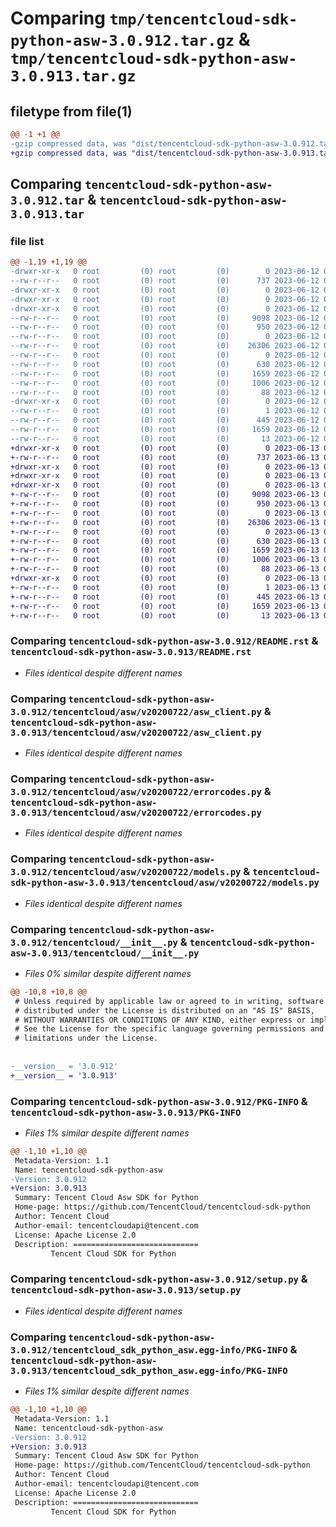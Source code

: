 # Comparing `tmp/tencentcloud-sdk-python-asw-3.0.912.tar.gz` & `tmp/tencentcloud-sdk-python-asw-3.0.913.tar.gz`

## filetype from file(1)

```diff
@@ -1 +1 @@
-gzip compressed data, was "dist/tencentcloud-sdk-python-asw-3.0.912.tar", last modified: Mon Jun 12 02:56:28 2023, max compression
+gzip compressed data, was "dist/tencentcloud-sdk-python-asw-3.0.913.tar", last modified: Tue Jun 13 02:03:54 2023, max compression
```

## Comparing `tencentcloud-sdk-python-asw-3.0.912.tar` & `tencentcloud-sdk-python-asw-3.0.913.tar`

### file list

```diff
@@ -1,19 +1,19 @@
-drwxr-xr-x   0 root         (0) root         (0)        0 2023-06-12 02:56:28.000000 tencentcloud-sdk-python-asw-3.0.912/
--rw-r--r--   0 root         (0) root         (0)      737 2023-06-12 02:56:28.000000 tencentcloud-sdk-python-asw-3.0.912/README.rst
-drwxr-xr-x   0 root         (0) root         (0)        0 2023-06-12 02:56:28.000000 tencentcloud-sdk-python-asw-3.0.912/tencentcloud/
-drwxr-xr-x   0 root         (0) root         (0)        0 2023-06-12 02:56:28.000000 tencentcloud-sdk-python-asw-3.0.912/tencentcloud/asw/
-drwxr-xr-x   0 root         (0) root         (0)        0 2023-06-12 02:56:28.000000 tencentcloud-sdk-python-asw-3.0.912/tencentcloud/asw/v20200722/
--rw-r--r--   0 root         (0) root         (0)     9098 2023-06-12 02:56:28.000000 tencentcloud-sdk-python-asw-3.0.912/tencentcloud/asw/v20200722/asw_client.py
--rw-r--r--   0 root         (0) root         (0)      950 2023-06-12 02:56:28.000000 tencentcloud-sdk-python-asw-3.0.912/tencentcloud/asw/v20200722/errorcodes.py
--rw-r--r--   0 root         (0) root         (0)        0 2023-06-12 02:56:28.000000 tencentcloud-sdk-python-asw-3.0.912/tencentcloud/asw/v20200722/__init__.py
--rw-r--r--   0 root         (0) root         (0)    26306 2023-06-12 02:56:28.000000 tencentcloud-sdk-python-asw-3.0.912/tencentcloud/asw/v20200722/models.py
--rw-r--r--   0 root         (0) root         (0)        0 2023-06-12 02:56:28.000000 tencentcloud-sdk-python-asw-3.0.912/tencentcloud/asw/__init__.py
--rw-r--r--   0 root         (0) root         (0)      630 2023-06-12 02:56:28.000000 tencentcloud-sdk-python-asw-3.0.912/tencentcloud/__init__.py
--rw-r--r--   0 root         (0) root         (0)     1659 2023-06-12 02:56:28.000000 tencentcloud-sdk-python-asw-3.0.912/PKG-INFO
--rw-r--r--   0 root         (0) root         (0)     1006 2023-06-12 02:56:28.000000 tencentcloud-sdk-python-asw-3.0.912/setup.py
--rw-r--r--   0 root         (0) root         (0)       88 2023-06-12 02:56:28.000000 tencentcloud-sdk-python-asw-3.0.912/setup.cfg
-drwxr-xr-x   0 root         (0) root         (0)        0 2023-06-12 02:56:28.000000 tencentcloud-sdk-python-asw-3.0.912/tencentcloud_sdk_python_asw.egg-info/
--rw-r--r--   0 root         (0) root         (0)        1 2023-06-12 02:56:28.000000 tencentcloud-sdk-python-asw-3.0.912/tencentcloud_sdk_python_asw.egg-info/dependency_links.txt
--rw-r--r--   0 root         (0) root         (0)      445 2023-06-12 02:56:28.000000 tencentcloud-sdk-python-asw-3.0.912/tencentcloud_sdk_python_asw.egg-info/SOURCES.txt
--rw-r--r--   0 root         (0) root         (0)     1659 2023-06-12 02:56:28.000000 tencentcloud-sdk-python-asw-3.0.912/tencentcloud_sdk_python_asw.egg-info/PKG-INFO
--rw-r--r--   0 root         (0) root         (0)       13 2023-06-12 02:56:28.000000 tencentcloud-sdk-python-asw-3.0.912/tencentcloud_sdk_python_asw.egg-info/top_level.txt
+drwxr-xr-x   0 root         (0) root         (0)        0 2023-06-13 02:03:54.000000 tencentcloud-sdk-python-asw-3.0.913/
+-rw-r--r--   0 root         (0) root         (0)      737 2023-06-13 02:03:54.000000 tencentcloud-sdk-python-asw-3.0.913/README.rst
+drwxr-xr-x   0 root         (0) root         (0)        0 2023-06-13 02:03:54.000000 tencentcloud-sdk-python-asw-3.0.913/tencentcloud/
+drwxr-xr-x   0 root         (0) root         (0)        0 2023-06-13 02:03:54.000000 tencentcloud-sdk-python-asw-3.0.913/tencentcloud/asw/
+drwxr-xr-x   0 root         (0) root         (0)        0 2023-06-13 02:03:54.000000 tencentcloud-sdk-python-asw-3.0.913/tencentcloud/asw/v20200722/
+-rw-r--r--   0 root         (0) root         (0)     9098 2023-06-13 02:03:54.000000 tencentcloud-sdk-python-asw-3.0.913/tencentcloud/asw/v20200722/asw_client.py
+-rw-r--r--   0 root         (0) root         (0)      950 2023-06-13 02:03:54.000000 tencentcloud-sdk-python-asw-3.0.913/tencentcloud/asw/v20200722/errorcodes.py
+-rw-r--r--   0 root         (0) root         (0)        0 2023-06-13 02:03:54.000000 tencentcloud-sdk-python-asw-3.0.913/tencentcloud/asw/v20200722/__init__.py
+-rw-r--r--   0 root         (0) root         (0)    26306 2023-06-13 02:03:54.000000 tencentcloud-sdk-python-asw-3.0.913/tencentcloud/asw/v20200722/models.py
+-rw-r--r--   0 root         (0) root         (0)        0 2023-06-13 02:03:54.000000 tencentcloud-sdk-python-asw-3.0.913/tencentcloud/asw/__init__.py
+-rw-r--r--   0 root         (0) root         (0)      630 2023-06-13 02:03:54.000000 tencentcloud-sdk-python-asw-3.0.913/tencentcloud/__init__.py
+-rw-r--r--   0 root         (0) root         (0)     1659 2023-06-13 02:03:54.000000 tencentcloud-sdk-python-asw-3.0.913/PKG-INFO
+-rw-r--r--   0 root         (0) root         (0)     1006 2023-06-13 02:03:54.000000 tencentcloud-sdk-python-asw-3.0.913/setup.py
+-rw-r--r--   0 root         (0) root         (0)       88 2023-06-13 02:03:54.000000 tencentcloud-sdk-python-asw-3.0.913/setup.cfg
+drwxr-xr-x   0 root         (0) root         (0)        0 2023-06-13 02:03:54.000000 tencentcloud-sdk-python-asw-3.0.913/tencentcloud_sdk_python_asw.egg-info/
+-rw-r--r--   0 root         (0) root         (0)        1 2023-06-13 02:03:54.000000 tencentcloud-sdk-python-asw-3.0.913/tencentcloud_sdk_python_asw.egg-info/dependency_links.txt
+-rw-r--r--   0 root         (0) root         (0)      445 2023-06-13 02:03:54.000000 tencentcloud-sdk-python-asw-3.0.913/tencentcloud_sdk_python_asw.egg-info/SOURCES.txt
+-rw-r--r--   0 root         (0) root         (0)     1659 2023-06-13 02:03:54.000000 tencentcloud-sdk-python-asw-3.0.913/tencentcloud_sdk_python_asw.egg-info/PKG-INFO
+-rw-r--r--   0 root         (0) root         (0)       13 2023-06-13 02:03:54.000000 tencentcloud-sdk-python-asw-3.0.913/tencentcloud_sdk_python_asw.egg-info/top_level.txt
```

### Comparing `tencentcloud-sdk-python-asw-3.0.912/README.rst` & `tencentcloud-sdk-python-asw-3.0.913/README.rst`

 * *Files identical despite different names*

### Comparing `tencentcloud-sdk-python-asw-3.0.912/tencentcloud/asw/v20200722/asw_client.py` & `tencentcloud-sdk-python-asw-3.0.913/tencentcloud/asw/v20200722/asw_client.py`

 * *Files identical despite different names*

### Comparing `tencentcloud-sdk-python-asw-3.0.912/tencentcloud/asw/v20200722/errorcodes.py` & `tencentcloud-sdk-python-asw-3.0.913/tencentcloud/asw/v20200722/errorcodes.py`

 * *Files identical despite different names*

### Comparing `tencentcloud-sdk-python-asw-3.0.912/tencentcloud/asw/v20200722/models.py` & `tencentcloud-sdk-python-asw-3.0.913/tencentcloud/asw/v20200722/models.py`

 * *Files identical despite different names*

### Comparing `tencentcloud-sdk-python-asw-3.0.912/tencentcloud/__init__.py` & `tencentcloud-sdk-python-asw-3.0.913/tencentcloud/__init__.py`

 * *Files 0% similar despite different names*

```diff
@@ -10,8 +10,8 @@
 # Unless required by applicable law or agreed to in writing, software
 # distributed under the License is distributed on an "AS IS" BASIS,
 # WITHOUT WARRANTIES OR CONDITIONS OF ANY KIND, either express or implied.
 # See the License for the specific language governing permissions and
 # limitations under the License.
 
 
-__version__ = '3.0.912'
+__version__ = '3.0.913'
```

### Comparing `tencentcloud-sdk-python-asw-3.0.912/PKG-INFO` & `tencentcloud-sdk-python-asw-3.0.913/PKG-INFO`

 * *Files 1% similar despite different names*

```diff
@@ -1,10 +1,10 @@
 Metadata-Version: 1.1
 Name: tencentcloud-sdk-python-asw
-Version: 3.0.912
+Version: 3.0.913
 Summary: Tencent Cloud Asw SDK for Python
 Home-page: https://github.com/TencentCloud/tencentcloud-sdk-python
 Author: Tencent Cloud
 Author-email: tencentcloudapi@tencent.com
 License: Apache License 2.0
 Description: ============================
         Tencent Cloud SDK for Python
```

### Comparing `tencentcloud-sdk-python-asw-3.0.912/setup.py` & `tencentcloud-sdk-python-asw-3.0.913/setup.py`

 * *Files identical despite different names*

### Comparing `tencentcloud-sdk-python-asw-3.0.912/tencentcloud_sdk_python_asw.egg-info/PKG-INFO` & `tencentcloud-sdk-python-asw-3.0.913/tencentcloud_sdk_python_asw.egg-info/PKG-INFO`

 * *Files 1% similar despite different names*

```diff
@@ -1,10 +1,10 @@
 Metadata-Version: 1.1
 Name: tencentcloud-sdk-python-asw
-Version: 3.0.912
+Version: 3.0.913
 Summary: Tencent Cloud Asw SDK for Python
 Home-page: https://github.com/TencentCloud/tencentcloud-sdk-python
 Author: Tencent Cloud
 Author-email: tencentcloudapi@tencent.com
 License: Apache License 2.0
 Description: ============================
         Tencent Cloud SDK for Python
```

